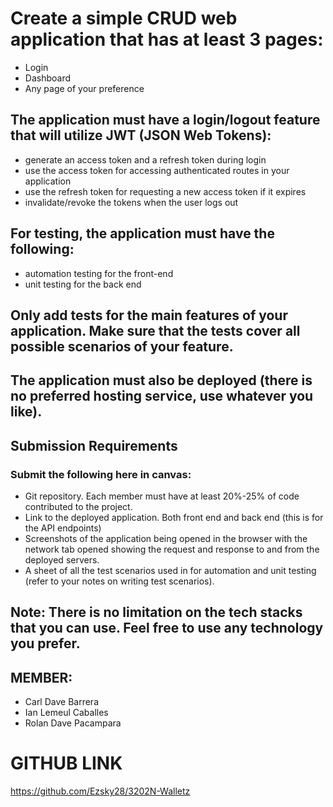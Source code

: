 # Create a simple CRUD web application that has at least 3 pages:

- Login
- Dashboard
- Any page of your preference

## The application must have a login/logout feature that will utilize JWT (JSON Web Tokens):

- generate an access token and a refresh token during login
- use the access token for accessing authenticated routes in your application
- use the refresh token for requesting a new access token if it expires
- invalidate/revoke the tokens when the user logs out

## For testing, the application must have the following:

- automation testing for the front-end
- unit testing for the back end

## Only add tests for the main features of your application. Make sure that the tests cover all possible scenarios of your feature.

## The application must also be deployed (there is no preferred hosting service, use whatever you like).

## Submission Requirements

### Submit the following here in canvas:

- Git repository. Each member must have at least 20%-25% of code contributed to the project.
- Link to the deployed application. Both front end and back end (this is for the API endpoints)
- Screenshots of the application being opened in the browser with the network tab opened showing the request and response to and from the deployed servers.
- A sheet of all the test scenarios used in for automation and unit testing (refer to your notes on writing test scenarios).
 

## Note: There is no limitation on the tech stacks that you can use. Feel free to use any technology you prefer.

## MEMBER:
- Carl Dave Barrera
- Ian Lemeul Caballes
- Rolan Dave Pacampara

# GITHUB LINK
https://github.com/Ezsky28/3202N-Walletz
